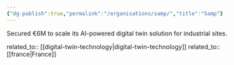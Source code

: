 ```yaml
---
{"dg-publish":true,"permalink":"/organisations/samp/","title":"Samp"}
---
```



Secured €6M to scale its AI-powered digital twin solution for industrial sites.

related_to:: [[digital-twin-technology\|digital-twin-technology]]
related_to:: [[france\|France]]
